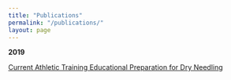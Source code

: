 ```yaml
---
title: "Publications"
permalink: "/publications/"
layout: page
---
```


**2019**

[Current Athletic Training Educational Preparation for Dry Needling](https://scholarworks.bgsu.edu/cgi/viewcontent.cgi?article=1158&context=jsmahs)
